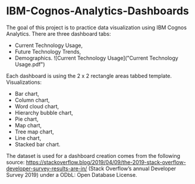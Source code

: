 # IBM-Cognos-Analytics-Dashboards

The goal of this project is to practice data visualization using IBM Cognos Analytics. 
There are three dashboard tabs:
- Current Technology Usage,
- Future Technology Trends,
- Demographics.
![Current Technology Usage]("Current Technology Usage.pdf")

Each dashboard is using the 2 x 2 rectangle areas tabbed template.
Visualizations:
- Bar chart,
- Column chart,
- Word cloud chart,
- Hierarchy bubble chart,
- Pie chart,
- Map chart,
- Tree map chart,
- Line chart,
- Stacked bar chart.

The dataset is used for a dashboard creation comes from the following source: https://stackoverflow.blog/2019/04/09/the-2019-stack-overflow-developer-survey-results-are-in/ (Stack Overflow’s annual Developer Survey 2019) under a ODbL: Open Database License.
